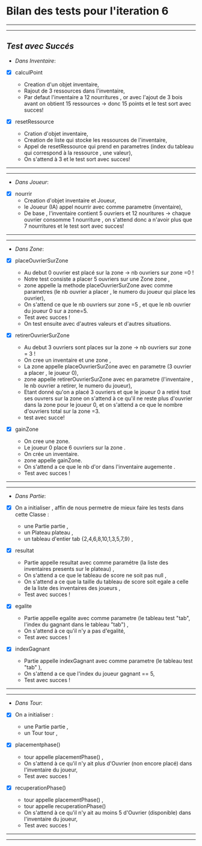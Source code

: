 # Bilan des tests pour l'iteration 6
---
---
 ##  *Test avec Succés*
 
 * *Dans Inventaire*:
  * [x] calculPoint
    - Creation d'un objet inventaire, 
    - Rajout de 3 ressources dans l'inventaire,
    - Par defaut l'inventaire a 12 nourritures , or avec l'ajout de 3 bois avant on obtient 15 ressources → donc 15 points
    et le test sort avec succes!
    
  * [x] resetRessource
    - Cration d'objet inventaire, 
    - Creation de liste qui stocke les ressources de l'inventaire,
    - Appel de resetRessource qui prend en parametres (index du tableau qui correspond à la ressource , une valeur),
    - On s'attend à 3 et le test sort avec succes!
---
---
  * *Dans Joueur*:
  * [x] nourrir
    - Creation d'objet inventaire et Joueur,
    - le Joueur (IA) appel nourrir avec comme parametre (inventaire),
    - De base , l'inventaire contient 5 ouvriers et 12 nouritures → chaque ouvrier consomme 1 nourriture , on s'attend donc a n'avoir 
    plus que 7 nourritures et le test sort avec succes!
---
--- 
   * *Dans Zone*:
   
  * [x] placeOuvrierSurZone
    - Au debut 0 ouvrier est placé sur la zone → nb ouvriers sur zone =0 !
    - Notre test consiste a placer 5 ouvriers sur une Zone zone ,
    - zone appelle la methode placeOuvrierSurZone avec comme parametres (le nb ouvrier a placer , le numero du joueur qui place les ouvrier),
    - On s'attend  ce que le nb ouvriers sur zone =5 , et que le nb ouvrier du joueur 0 sur a zone=5.
    - Test avec succes !
    - On test ensuite avec d'autres valeurs et d'autres situations.
    
  * [x] retirerOuvrierSurZone
    - Au debut 3 ouvriers sont places sur la zone → nb ouvriers sur zone = 3 !
    - On cree un inventaire et une zone ,
    - La zone appelle placeOuvrierSurZone avec en parametre (3 ouvrier a placer , le joueur 0),
    - zone appelle retirerOuvrierSurZone avec en parametre (l'inventaire , le nb ouvrier a retirer, le numero du joueur),
    - Etant donné qu'on a placé 3 ouvriers et que le joueur 0 a retiré tout ses ouvrers sur la zone on s'attend 
     à ce qu'il ne reste plus d'ouvrier dans la zone pour le joueur 0, et on s'attend a ce que le nombre d'ouvriers total sur la zone =3.
    - test avec succe!
    
  * [x] gainZone
    - On cree une zone.
    - Le joueur 0 place 6 ouvriers sur la zone .
    - On crée un inventaire.
    - zone appelle gainZone.
    - On s'attend a ce que le nb d'or dans l'inventaire augemente .
    - Test avec succes !
---
--- 

  * *Dans Partie*:
  * [x] On a initialiser , affin de nous permetre de mieux faire les tests dans cette Classe :
    - une Partie partie ,
    - un Plateau plateau ,
    - un tableau d'entier tab {2,4,6,8,10,1,3,5,7,9} ,
  
  
  * [x] resultat
    - Partie appelle resultat avec comme paramétre (la liste des inventaires presents sur le plateau) ,
    - On s'attend a ce que le tableau de score ne soit pas null ,
    - On s'attend a ce que la taille du  tableau de score soit egale a celle de la liste des inventaires des joueurs ,
    - Test avec succes !
    
  * [x] egalite
    - Partie appelle egalite avec comme parametre (le tableau test "tab", l'index du gagnant dans le tableau "tab") ,
    - On s'attend à ce qu'il n'y a pas d'egalité,
    - Test avec succes !
    
  * [x] indexGagnant
    - Partie appelle indexGagnant avec comme parametre (le tableau test "tab" ),
    - On s'attend a ce que l'index du joueur gagnant == 5,
    - Test avec succes !
    
---
---

  * *Dans Tour*:
  * [x] On a initialiser :
    - une Partie partie ,
    - un Tour tour ,
  
  
  * [x] placementphase()
    - tour appelle placementPhase() ,
    - On s'attend à ce qu'il n'y ait plus d'Ouvrier (non encore placé) dans l'inventaire du joueur,
    - Test avec succes !
 
 * [x] recuperationPhase()
    - tour appelle placementPhase() ,
    - tour appelle recuperationPhase()
    - On s'attend à ce qu'il n'y ait au moins 5 d'Ouvrier (disponible) dans l'inventaire du joueur,
    - Test avec succes !






    

 
 
 
 
 
 
 
 
 
 
 
 
 
 
 
 
 
 
 
 
 
 
 
 
 
 
 
 
 
 
 
 
 
 
 
 
 
---
---
